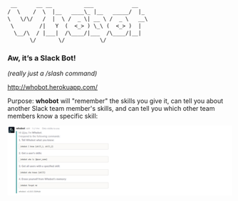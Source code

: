 ```
 __      __ __          ___            __   
/  \    /  \  |__   ____\_ |__   _____/  |_ 
\   \/\/   /  |  \ /  _ \| __ \ /  _ \   __\
 \        /|   Y  (  <_> ) \_\ (  <_> )  |  
  \__/\  / |___|  /\____/|___  /\____/|__|  
       \/       \/           \/         
```

### Aw, it’s a Slack Bot!

_(really just a /slash command)_

http://whobot.herokuapp.com/

Purpose: **whobot** will "remember" the skills you give it, can tell you about another Slack team member's skills, and can tell you which other team members know a specific skill:

![help image](public/assets/ss_help.png)

